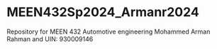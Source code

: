 # MEEN432Sp2024_Armanr2024
Repository for MEEN 432 Automotive engineering
Mohammed Arman Rahman and UIN: 930009146
